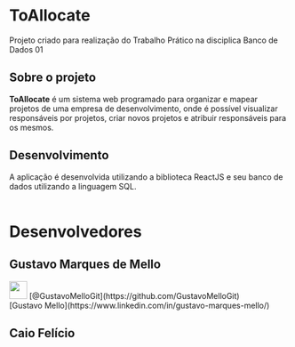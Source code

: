 <link rel="stylesheet" href="https://cdn.jsdelivr.net/gh/devicons/devicon@v2.14.0/devicon.min.css">

# ToAllocate

Projeto criado para realização do Trabalho Prático na disciplica Banco de Dados 01

## Sobre o projeto
<strong>ToAllocate</strong> é um sistema web programado para organizar e mapear projetos de uma empresa de desenvolvimento, onde é possível visualizar responsáveis por projetos, criar novos projetos e atribuir responsáveis para os mesmos.
## Desenvolvimento
A aplicação é desenvolvida utilizando a biblioteca ReactJS e seu banco de dados utilizando a linguagem SQL.
<br/>
<br/>

# Desenvolvedores
## Gustavo Marques de Mello
<img height="32" src="https://cdn.jsdelivr.net/gh/devicons/devicon/icons/linkedin/linkedin-original.svg" />
[@GustavoMelloGit](https://github.com/GustavoMelloGit)
<br/>
<i class="devicon-linkedin-plain"></i>
[Gustavo Mello](https://www.linkedin.com/in/gustavo-marques-mello/)

## Caio Felício

